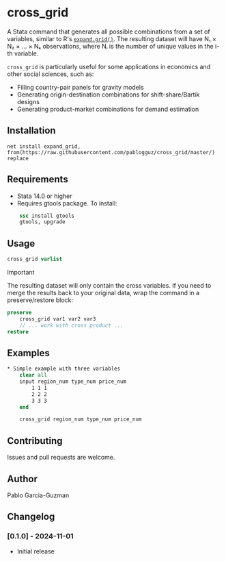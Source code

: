 
# cross_grid

A Stata command that generates all possible combinations from a set of variables, similar to R's [`expand.grid()`](https://www.rdocumentation.org/packages/base/versions/3.6.2/topics/expand.grid). The resulting dataset will have N₁ × N₂ × ... × Nₖ observations, where Nᵢ is the number of unique values in the i-th variable.

`cross_grid` is particularly useful for some applications in economics and other social sciences, such as:

- Filling country-pair panels for gravity models 
- Generating origin-destination combinations for shift-share/Bartik designs
- Generating product-market combinations for demand estimation

## Installation

```
net install expand_grid, from(https://raw.githubusercontent.com/pablogguz/cross_grid/master/) replace
```

## Requirements

- Stata 14.0 or higher
- Requires gtools package. To install:
```stata
    ssc install gtools
    gtools, upgrade
```

## Usage

```stata
cross_grid varlist
```
> [!IMPORTANT]  
> The resulting dataset will only contain the cross variables. If you need to merge the results back to your original data, wrap the command in a preserve/restore block:
```stata
preserve
    cross_grid var1 var2 var3
    // ... work with cross product ...
restore
```

## Examples

```stata
* Simple example with three variables
    clear all
    input region_num type_num price_num
        1 1 1
        2 2 2
        3 3 3
    end

    cross_grid region_num type_num price_num
```

## Contributing

Issues and pull requests are welcome.

## Author

Pablo Garcia-Guzman

## Changelog

### [0.1.0] - 2024-11-01
- Initial release


